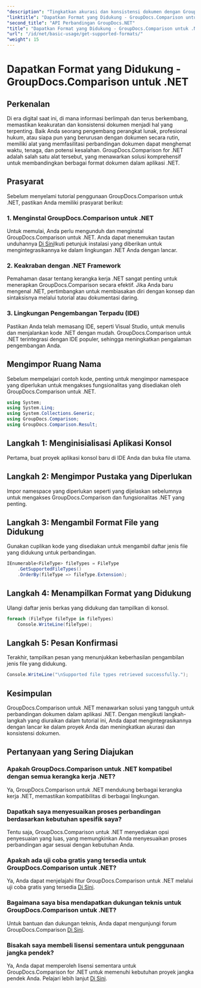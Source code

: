 ```yaml
---
"description": "Tingkatkan akurasi dan konsistensi dokumen dengan GroupDocs.Comparison untuk .NET. Integrasikan alat canggih ini dengan lancar ke dalam aplikasi .NET Anda."
"linktitle": "Dapatkan Format yang Didukung - GroupDocs.Comparison untuk .NET"
"second_title": "API Perbandingan GroupDocs.NET"
"title": "Dapatkan Format yang Didukung - GroupDocs.Comparison untuk .NET"
"url": "/id/net/basic-usage/get-supported-formats/"
"weight": 15
---
```


# Dapatkan Format yang Didukung - GroupDocs.Comparison untuk .NET

## Perkenalan
Di era digital saat ini, di mana informasi berlimpah dan terus berkembang, memastikan keakuratan dan konsistensi dokumen menjadi hal yang terpenting. Baik Anda seorang pengembang perangkat lunak, profesional hukum, atau siapa pun yang berurusan dengan dokumen secara rutin, memiliki alat yang memfasilitasi perbandingan dokumen dapat menghemat waktu, tenaga, dan potensi kesalahan. GroupDocs.Comparison for .NET adalah salah satu alat tersebut, yang menawarkan solusi komprehensif untuk membandingkan berbagai format dokumen dalam aplikasi .NET.
## Prasyarat
Sebelum menyelami tutorial penggunaan GroupDocs.Comparison untuk .NET, pastikan Anda memiliki prasyarat berikut:
### 1. Menginstal GroupDocs.Comparison untuk .NET
Untuk memulai, Anda perlu mengunduh dan menginstal GroupDocs.Comparison untuk .NET. Anda dapat menemukan tautan unduhannya [Di Sini](https://releases.groupdocs.com/comparison/net/)Ikuti petunjuk instalasi yang diberikan untuk mengintegrasikannya ke dalam lingkungan .NET Anda dengan lancar.
### 2. Keakraban dengan .NET Framework
Pemahaman dasar tentang kerangka kerja .NET sangat penting untuk menerapkan GroupDocs.Comparison secara efektif. Jika Anda baru mengenal .NET, pertimbangkan untuk membiasakan diri dengan konsep dan sintaksisnya melalui tutorial atau dokumentasi daring.
### 3. Lingkungan Pengembangan Terpadu (IDE)
Pastikan Anda telah memasang IDE, seperti Visual Studio, untuk menulis dan menjalankan kode .NET dengan mudah. GroupDocs.Comparison untuk .NET terintegrasi dengan IDE populer, sehingga meningkatkan pengalaman pengembangan Anda.

## Mengimpor Ruang Nama
Sebelum mempelajari contoh kode, penting untuk mengimpor namespace yang diperlukan untuk mengakses fungsionalitas yang disediakan oleh GroupDocs.Comparison untuk .NET.
```csharp
using System;
using System.Linq;
using System.Collections.Generic;
using GroupDocs.Comparison;
using GroupDocs.Comparison.Result;
```

## Langkah 1: Menginisialisasi Aplikasi Konsol
Pertama, buat proyek aplikasi konsol baru di IDE Anda dan buka file utama.
## Langkah 2: Mengimpor Pustaka yang Diperlukan
Impor namespace yang diperlukan seperti yang dijelaskan sebelumnya untuk mengakses GroupDocs.Comparison dan fungsionalitas .NET yang penting.
## Langkah 3: Mengambil Format File yang Didukung
Gunakan cuplikan kode yang disediakan untuk mengambil daftar jenis file yang didukung untuk perbandingan.
```csharp
IEnumerable<FileType> fileTypes = FileType
    .GetSupportedFileTypes()
    .OrderBy(fileType => fileType.Extension);
```
## Langkah 4: Menampilkan Format yang Didukung
Ulangi daftar jenis berkas yang didukung dan tampilkan di konsol.
```csharp
foreach (FileType fileType in fileTypes)
    Console.WriteLine(fileType);
```
## Langkah 5: Pesan Konfirmasi
Terakhir, tampilkan pesan yang menunjukkan keberhasilan pengambilan jenis file yang didukung.
```csharp
Console.WriteLine("\nSupported file types retrieved successfully.");
```

## Kesimpulan
GroupDocs.Comparison untuk .NET menawarkan solusi yang tangguh untuk perbandingan dokumen dalam aplikasi .NET. Dengan mengikuti langkah-langkah yang diuraikan dalam tutorial ini, Anda dapat mengintegrasikannya dengan lancar ke dalam proyek Anda dan meningkatkan akurasi dan konsistensi dokumen.
## Pertanyaan yang Sering Diajukan
### Apakah GroupDocs.Comparison untuk .NET kompatibel dengan semua kerangka kerja .NET?
Ya, GroupDocs.Comparison untuk .NET mendukung berbagai kerangka kerja .NET, memastikan kompatibilitas di berbagai lingkungan.
### Dapatkah saya menyesuaikan proses perbandingan berdasarkan kebutuhan spesifik saya?
Tentu saja, GroupDocs.Comparison untuk .NET menyediakan opsi penyesuaian yang luas, yang memungkinkan Anda menyesuaikan proses perbandingan agar sesuai dengan kebutuhan Anda.
### Apakah ada uji coba gratis yang tersedia untuk GroupDocs.Comparison untuk .NET?
Ya, Anda dapat menjelajahi fitur GroupDocs.Comparison untuk .NET melalui uji coba gratis yang tersedia [Di Sini](https://releases.groupdocs.com/).
### Bagaimana saya bisa mendapatkan dukungan teknis untuk GroupDocs.Comparison untuk .NET?
Untuk bantuan dan dukungan teknis, Anda dapat mengunjungi forum GroupDocs.Comparison [Di Sini](https://forum.groupdocs.com/c/comparison/12).
### Bisakah saya membeli lisensi sementara untuk penggunaan jangka pendek?
Ya, Anda dapat memperoleh lisensi sementara untuk GroupDocs.Comparison for .NET untuk memenuhi kebutuhan proyek jangka pendek Anda. Pelajari lebih lanjut [Di Sini](https://purchase.groupdocs.com/temporary-license/).